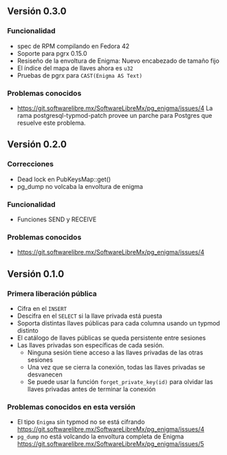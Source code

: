 ## Versión 0.3.0

### Funcionalidad
- spec de RPM compilando en Fedora 42
- Soporte para pgrx 0.15.0
- Resiseño de la envoltura de Enigma: Nuevo encabezado de tamaño fijo
- El índice del mapa de llaves ahora es `u32`
- Pruebas de pgrx para `CAST(Enigma AS Text)`

### Problemas conocidos 
- https://git.softwarelibre.mx/SoftwareLibreMx/pg_enigma/issues/4 La rama postgresql-typmod-patch provee un parche para Postgres que resuelve este problema.

## Versión 0.2.0

### Correcciones
- Dead lock en PubKeysMap::get()
- pg_dump no volcaba la envoltura de enigma

### Funcionalidad
- Funciones SEND y RECEIVE

### Problemas conocidos 
- https://git.softwarelibre.mx/SoftwareLibreMx/pg_enigma/issues/4


## Versión 0.1.0

### Primera liberación pública
- Cifra en el `INSERT`
- Descifra en el `SELECT` si la llave privada está puesta
- Soporta distintas llaves públicas para cada columna usando un typmod distinto
- El catálogo de llaves públicas se queda persistente entre sesiones
- Las llaves privadas son específicas de cada sesión. 
    - Ninguna sesión tiene acceso a las llaves privadas de las otras sesiones 
    - Una vez que se cierra la conexión, todas las llaves privadas se desvanecen
    - Se puede usar la función `forget_private_key(id)` para olvidar las llaves privadas antes de terminar la conexión

### Problemas conocidos en esta versión
- El tipo `Enigma` sin typmod no se está cifrando https://git.softwarelibre.mx/SoftwareLibreMx/pg_enigma/issues/4
- `pg_dump` no está volcando la envoltura completa de Enigma https://git.softwarelibre.mx/SoftwareLibreMx/pg_enigma/issues/5
